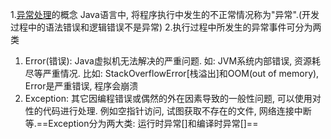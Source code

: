 1.[异常处理](IDE)的概念
Java语言中, 将程序执行中发生的不正常情况称为"异常".(开发过程中的语法错误和逻辑错误不是异常)
2.执行过程中所发生的异常事件可分为两类
1. Error(错误): Java虚拟机无法解决的严重问题. 如: JVM系统内部错误, 资源耗尽等严重情况. 比如: StackOverflowError[栈溢出]和OOM(out of memory), Error是严重错误, 程序会崩溃
2. Exception: 其它因编程错误或偶然的外在因素导致的一般性问题, 可以使用对性的代码进行处理. 例如空指针访问, 试图获取不存在的文件, 网络连接中断等.==Exception分为两大类: 运行时异常[]和编译时异常[]==
